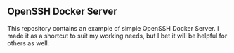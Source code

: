 ## OpenSSH Docker Server

This repository contains an example of simple OpenSSH Docker Server. 
I made it as a shortcut to suit my working needs, but I bet it will be helpful for others as well.

